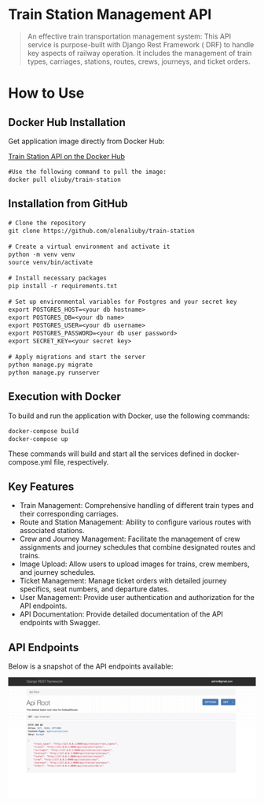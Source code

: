 # Train Station Management API

> An effective train transportation management system: This API service is purpose-built with Django Rest Framework (
> DRF) to handle key aspects of railway operation. It includes the management of train types, carriages, stations,
> routes,
> crews, journeys, and ticket orders.

# How to Use

## Docker Hub Installation

Get application image directly from Docker Hub:

[Train Station API on the Docker Hub](https://hub.docker.com/r/oliuby/train-station/)

```shell
#Use the following command to pull the image:
docker pull oliuby/train-station
```

## Installation from GitHub

```shell
# Clone the repository
git clone https://github.com/olenaliuby/train-station

# Create a virtual environment and activate it
python -m venv venv
source venv/bin/activate

# Install necessary packages
pip install -r requirements.txt

# Set up environmental variables for Postgres and your secret key
export POSTGRES_HOST=<your db hostname>
export POSTGRES_DB=<your db name>
export POSTGRES_USER=<your db username>
export POSTGRES_PASSWORD=<your db user password>
export SECRET_KEY=<your secret key>

# Apply migrations and start the server
python manage.py migrate
python manage.py runserver
```

## Execution with Docker

To build and run the application with Docker, use the following commands:

```shell
docker-compose build
docker-compose up
```

These commands will build and start all the services defined in docker-compose.yml file, respectively.

## Key Features

* Train Management: Comprehensive handling of different train types and their corresponding carriages.
* Route and Station Management: Ability to configure various routes with associated stations.
* Crew and Journey Management: Facilitate the management of crew assignments and journey schedules that combine
  designated routes and trains.
* Image Upload: Allow users to upload images for trains, crew members, and journey schedules.
* Ticket Management: Manage ticket orders with detailed journey specifics, seat numbers, and departure dates.
* User Management: Provide user authentication and authorization for the API endpoints.
* API Documentation: Provide detailed documentation of the API endpoints with Swagger.

## API Endpoints

Below is a snapshot of the API endpoints available:

![Train Station endpoints](demo.png)
